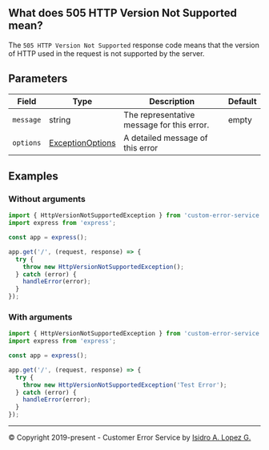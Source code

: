 ## What does 505 HTTP Version Not Supported mean?

The `505 HTTP Version Not Supported` response code means that the version of HTTP used in the request is not supported by the server.

## Parameters

| Field     | Type                                                             | Description                                | Default |
|-----------|------------------------------------------------------------------|--------------------------------------------|---------|
| `message` | string                                                           | The representative message for this error. | empty   |
| `options` | [ExceptionOptions](../interfaces/exception-options.interface.md) | A detailed message of this error           |         |

## Examples

### Without arguments

```typescript
import { HttpVersionNotSupportedException } from 'custom-error-service';
import express from 'express';

const app = express();

app.get('/', (request, response) => {
  try {
    throw new HttpVersionNotSupportedException();
  } catch (error) {
    handleError(error);
  }
});
```

### With arguments

```typescript
import { HttpVersionNotSupportedException } from 'custom-error-service';
import express from 'express';

const app = express();

app.get('/', (request, response) => {
  try {
    throw new HttpVersionNotSupportedException('Test Error');
  } catch (error) {
    handleError(error);
  }
});
```

---

&copy; Copyright 2019-present - Customer Error Service by [Isidro A. Lopez G.](https://ialopezg.com/)
